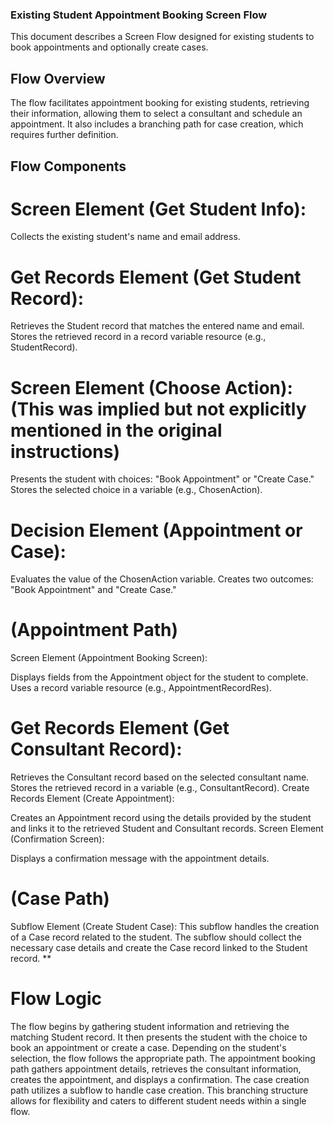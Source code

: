 ### Existing Student Appointment Booking Screen Flow
This document describes a Screen Flow designed for existing students to book appointments and optionally create cases.

## Flow Overview
The flow facilitates appointment booking for existing students, retrieving their information, allowing them to select a consultant and schedule an appointment. It also includes a branching path for case creation, which requires further definition.

## Flow Components
# Screen Element (Get Student Info):

Collects the existing student's name and email address.
# Get Records Element (Get Student Record):

Retrieves the Student record that matches the entered name and email.
Stores the retrieved record in a record variable resource (e.g., StudentRecord).
# Screen Element (Choose Action): (This was implied but not explicitly mentioned in the original instructions)

Presents the student with choices: "Book Appointment" or "Create Case."
Stores the selected choice in a variable (e.g., ChosenAction).
# Decision Element (Appointment or Case):

Evaluates the value of the ChosenAction variable.
Creates two outcomes: "Book Appointment" and "Create Case."
# (Appointment Path)

Screen Element (Appointment Booking Screen):

Displays fields from the Appointment object for the student to complete.
Uses a record variable resource (e.g., AppointmentRecordRes).
# Get Records Element (Get Consultant Record):

Retrieves the Consultant record based on the selected consultant name.
Stores the retrieved record in a variable (e.g., ConsultantRecord).
Create Records Element (Create Appointment):

Creates an Appointment record using the details provided by the student and links it to the retrieved Student and Consultant records.
Screen Element (Confirmation Screen):

Displays a confirmation message with the appointment details.
# (Case Path)

Subflow Element (Create Student Case):
This subflow handles the creation of a Case record related to the student. The subflow should collect the necessary case details and create the Case record linked to the Student record. **
# Flow Logic
The flow begins by gathering student information and retrieving the matching Student record. It then presents the student with the choice to book an appointment or create a case. Depending on the student's selection, the flow follows the appropriate path. The appointment booking path gathers appointment details, retrieves the consultant information, creates the appointment, and displays a confirmation. The case creation path utilizes a subflow to handle case creation. This branching structure allows for flexibility and caters to different student needs within a single flow.
